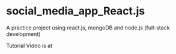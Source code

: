 # social_media_app_React.js
A practice project using react.js, mongoDB and node.js (full-stack development)

Tutorial Video is at 

